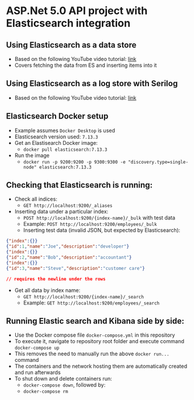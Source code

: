 # ASP.Net 5.0 API project with Elasticsearch integration

## Using Elasticsearch as a data store
- Based on the following YouTube video tutorial: [link](https://www.youtube.com/watch?v=9tkrDqMbFMg)
- Covers fetching the data from ES and inserting items into it

## Using Elasticsearch as a log store with Serilog
- Based on the following YouTube video tutorial: [link](https://www.youtube.com/watch?v=0acSdHJfk64)

## Elasticsearch Docker setup
- Example assumes `Docker Desktop` is used
- Elasticsearch version used: `7.13.3`
- Get an Elastisearch Docker image:
  - `docker pull elasticsearch:7.13.3`
- Run the image
  - `docker run -p 9200:9200 -p 9300:9300 -e "discovery.type=single-node" elasticsearch:7.13.3`
  
## Checking that Elasticsearch is running:
- Check all indices:
  - `GET http://localhost:9200/_aliases`  
- Inserting data under a particular index:
  - `POST http://localhost:9200/{index-name}/_bulk` with test data
  - Example: `POST http://localhost:9200/employees/_bulk`
  - Inserting test data (invalid JSON, but expected by Elasticsearch):
```json
{"index":{}}
{"id":1,"name":"Joe","description":"developer"}
{"index":{}}
{"id":2,"name":"Bob","description":"accountant"}
{"index":{}}
{"id":3,"name":"Steve","description":"customer care"}

// requires the newline under the rows
```
- Get all data by index name:
  - `GET http://localhost:9200/{index-name}/_search`
  - Example: `GET http://localhost:9200/employees/_search`

## Running Elastic search and Kibana side by side:
- Use the Docker compose file `docker-compose.yml` in this repository
- To execute it, navigate to repository root folder and execute command `docker-compose up`
- This removes the need to manually run the above `docker run...` command
- The containers and the network hosting them are automatically created and run afterwards
- To shut down and delete containers run:
  - `docker-compose down`, followed by:
  - `docker-compose rm`
